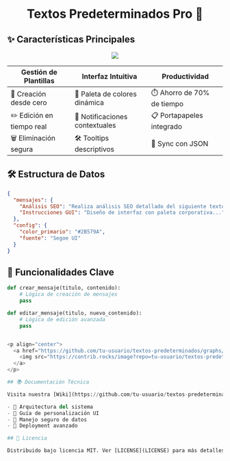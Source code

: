 <h1 align="center">
  Textos Predeterminados Pro 🚀
  <br>
</h1>

## ✨ Características Principales

<p align="center">
  <img src="https://skillicons.dev/icons?i=py,git,github,md,json,vscode" />
</p>

| **Gestión de Plantillas**      | **Interfaz Intuitiva**        | **Productividad**           |
|--------------------------------|-------------------------------|-----------------------------|
| 📝 Creación desde cero         | 🎨 Paleta de colores dinámica | ⏱️ Ahorro de 70% de tiempo  |
| ✏️ Edición en tiempo real      | 🔔 Notificaciones contextuales| 📋 Portapapeles integrado    |
| 🗑️ Eliminación segura          | 🛠️ Tooltips descriptivos      | 🔄 Sync con JSON            |



## 🛠️ Estructura de Datos

```json
{
  "mensajes": {
    "Análisis SEO": "Realiza análisis SEO detallado del siguiente texto...",
    "Instrucciones GUI": "Diseño de interfaz con paleta corporativa..."
  },
  "config": {
    "color_primario": "#2B579A",
    "fuente": "Segoe UI"
  }
}
```

## 🌈 Funcionalidades Clave

```python
def crear_mensaje(titulo, contenido):
    # Lógica de creación de mensajes
    pass

def editar_mensaje(titulo, nuevo_contenido):
    # Lógica de edición avanzada
    pass


<p align="center">
  <a href="https://github.com/tu-usuario/textos-predeterminados/graphs/contributors">
    <img src="https://contrib.rocks/image?repo=tu-usuario/textos-predeterminados" />
  </a>
</p>

## 📚 Documentación Técnica

Visita nuestra [Wiki](https://github.com/tu-usuario/textos-predeterminados/wiki) para:

- 🧩 Arquitectura del sistema
- 🎨 Guía de personalización UI
- 🔐 Manejo seguro de datos
- 🚀 Deployment avanzado

## 📄 Licencia

Distribuido bajo licencia MIT. Ver [LICENSE](LICENSE) para más detalles.
